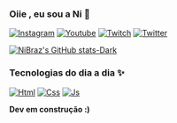 

### Oiie , eu sou a Ni 👋

[![Instagram](https://img.shields.io/badge/Instagram-E4405F?style=for-the-badge&logo=instagram&logoColor=white
)](https://www.instagram.com/ni.braz/)
[![Youtube](https://img.shields.io/badge/YouTube-FF0000?style=for-the-badge&logo=youtube&logoColor=white
)]()
[![Twitch](https://img.shields.io/badge/Twitch-9146FF?style=for-the-badge&logo=twitch&logoColor=white
)]()
[![Twitter](https://img.shields.io/badge/Twitter-1DA1F2?style=for-the-badge&logo=twitter&logoColor=white
)]()


[![NiBraz's GitHub stats-Dark](https://github-readme-stats.vercel.app/api?username=niibraz&show_icons=true&theme=dark#gh-dark-mode-only)]()

### Tecnologias do dia a dia ✨

[![Html](https://img.shields.io/badge/HTML-239120?style=for-the-badge&logo=html5&logoColor=white
)]()
[![Css](https://img.shields.io/badge/CSS-239120?&style=for-the-badge&logo=css3&logoColor=white
)]()
[![Js](https://img.shields.io/badge/JavaScript-F7DF1E?style=for-the-badge&logo=javascript&logoColor=black
)]()

<strong>Dev em construção :)</strong>
